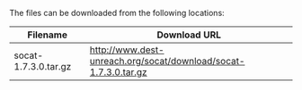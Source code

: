 The files can be downloaded from the following locations:

| Filename | Download URL |
| -------- | ------------ |
| socat-1.7.3.0.tar.gz | http://www.dest-unreach.org/socat/download/socat-1.7.3.0.tar.gz |
